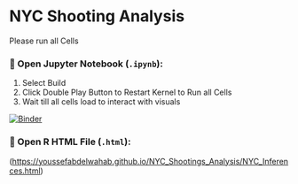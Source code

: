 # NYC Shooting Analysis  
Please run all Cells 

### 📌 Open Jupyter Notebook (`.ipynb`):
1. Select Build 
2. Click Double Play Button to Restart Kernel to Run all Cells
3. Wait till all cells load to interact with visuals

[![Binder](https://mybinder.org/badge_logo.svg)](https://mybinder.org/v2/gh/youssefabdelwahab/NYC_Shootings_Analysis/HEAD?urlpath=%2Fdoc%2Ftree%2FNYC_Shooting_Analysis.ipynb)


### 📌 Open R HTML File (`.html`):
(https://youssefabdelwahab.github.io/NYC_Shootings_Analysis/NYC_Inferences.html)
